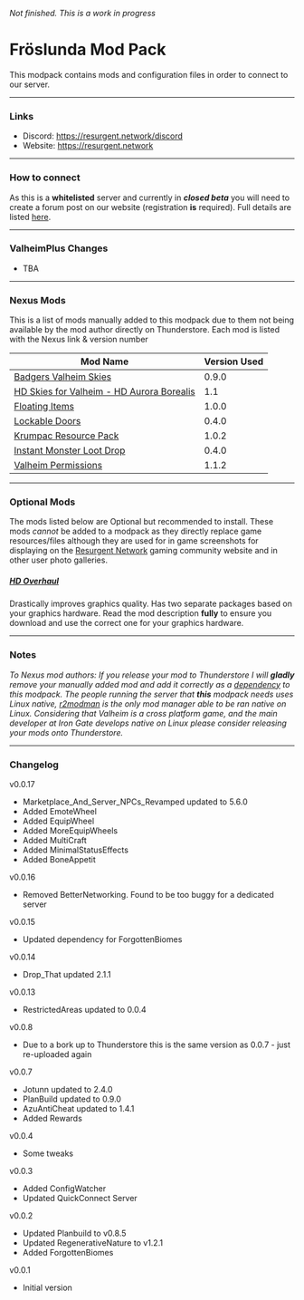_Not finished.  This is a work in progress_  
# **Fröslunda Mod Pack**

This modpack contains mods and configuration files in order to connect to our server.

---

### Links

- Discord: https://resurgent.network/discord
- Website: https://resurgent.network

---
### How to connect

As this is a **whitelisted** server and currently in ___closed beta___ you will need to create a forum post on our website (registration **is** required). Full details are listed [here](https://resurgent.network/threads/how-to-apply-to-be-whitelisted.3/).  

---
### ValheimPlus Changes

- TBA

---
### Nexus Mods

This is a list of mods manually added to this modpack due to them not being available by the mod author directly on Thunderstore. Each mod is listed with the Nexus link & version number

| Mod Name                                                                                 | Version Used |
| ---------------------------------------------------------------------------------------- | ------------ |
| [Badgers Valheim Skies](https://www.nexusmods.com/valheim/mods/1594)                     | 0.9.0        |
| [HD Skies for Valheim - HD Aurora Borealis](https://www.nexusmods.com/valheim/mods/1593) | 1.1          |
| [Floating Items](https://www.nexusmods.com/valheim/mods/241)                             | 1.0.0        |
| [Lockable Doors](https://www.nexusmods.com/valheim/mods/1346)                            | 0.4.0        |
| [Krumpac Resource Pack](https://www.nexusmods.com/valheim/mods/1286)                     | 1.0.2        |
| [Instant Monster Loot Drop](https://www.nexusmods.com/valheim/mods/164/)                 | 0.4.0        |
| [Valheim Permissions](https://www.nexusmods.com/valheim/mods/1050)                       | 1.1.2        |

---
### Optional Mods

The mods listed below are Optional but recommended to install. These mods _cannot_ be added to a modpack as they directly replace game resources/files although they are used for in game screenshots for displaying on the [Resurgent Network](https://resurgent.network) gaming community website and in other user photo galleries.

##### [HD Overhaul](https://www.nexusmods.com/valheim/mods/1620)

Drastically improves graphics quality. Has two separate packages based on your graphics hardware. Read the mod description **fully** to ensure you download and use the correct one for your graphics hardware.

---
### Notes

_To Nexus mod authors: If you release your mod to Thunderstore I will **gladly** remove your manually added mod and add it correctly as a [dependency](https://valheim.thunderstore.io/package/create/docs/) to this modpack. The people running the server that **this** modpack needs uses Linux native, [r2modman](https://valheim.thunderstore.io/package/ebkr/r2modman/) is the only mod manager able to be ran native on Linux. Considering that Valheim is a cross platform game, and the main developer at Iron Gate develops native on Linux please consider releasing your mods onto Thunderstore._

----
### Changelog
v0.0.17
- Marketplace_And_Server_NPCs_Revamped updated to 5.6.0
- Added EmoteWheel
- Added EquipWheel
- Added MoreEquipWheels
- Added MultiCraft
- Added MinimalStatusEffects
- Added BoneAppetit

v0.0.16
- Removed BetterNetworking.  Found to be too buggy for a dedicated server

v0.0.15
- Updated dependency for ForgottenBiomes

v0.0.14
- Drop_That updated 2.1.1

v0.0.13
- RestrictedAreas updated to 0.0.4

v0.0.8
- Due to a bork up to Thunderstore this is the same version as 0.0.7 - just re-uploaded again

v0.0.7
- Jotunn updated to 2.4.0
- PlanBuild updated to 0.9.0
- AzuAntiCheat updated to 1.4.1
- Added Rewards

v0.0.4
- Some tweaks

v0.0.3
- Added ConfigWatcher
- Updated QuickConnect Server

v0.0.2
- Updated Planbuild to v0.8.5
- Updated RegenerativeNature to v1.2.1
- Added ForgottenBiomes

v0.0.1

- Initial version
